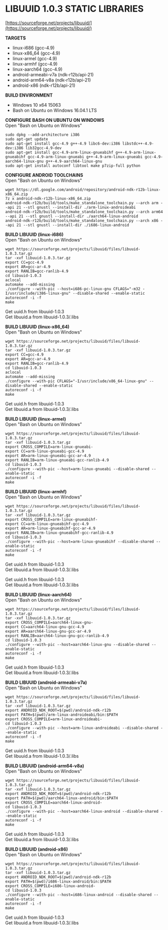 # LIBUUID 1.0.3 STATIC LIBRARIES   
[https://sourceforge.net/projects/libuuid/](https://sourceforge.net/projects/libuuid/)  

**TARGETS**   
* linux-i686 (gcc-4.9)   
* linux-x86_64 (gcc-4.9)   
* linux-armel (gcc-4.9)   
* linux-armhf (gcc-4.9)   
* linux-aarch64 (gcc-4.9)   
* android-armeabi-v7a (ndk-r12b/api-21)   
* android-arm64-v8a (ndk-r12b/api-21)   
* android-x86 (ndk-r12b/api-21)   
   
**BUILD ENVIRONMENT**  
* Windows 10 x64 15063   
* Bash on Ubuntu on Windows 16.04.1 LTS   

**CONFIGURE BASH ON UBUNTU ON WINDOWS**   
Open "Bash on Ubuntu on Windows"   
```
sudo dpkg --add-architecture i386
sudo apt-get update
sudo apt-get install gcc-4.9 g++-4.9 libc6-dev:i386 libstdc++-4.9-dev:i386 lib32gcc-4.9-dev 
sudo apt-get install gcc-4.9-arm-linux-gnueabihf g++-4.9-arm-linux-gnueabihf gcc-4.9-arm-linux-gnueabi g++-4.9-arm-linux-gnueabi gcc-4.9-aarch64-linux-gnu g++-4.9-aarch64-linux-gnu
sudo apt-get install autoconf libtool make p7zip-full python
```

**CONFIGURE ANDROID TOOLCHAINS**   
Open "Bash on Ubuntu on Windows"   
```
wget https://dl.google.com/android/repository/android-ndk-r12b-linux-x86_64.zip
7z x android-ndk-r12b-linux-x86_64.zip
android-ndk-r12b/build/tools/make_standalone_toolchain.py --arch arm --api 21 --stl gnustl --install-dir ./arm-linux-androideabi
android-ndk-r12b/build/tools/make_standalone_toolchain.py --arch arm64 --api 21 --stl gnustl --install-dir ./aarch64-linux-android
android-ndk-r12b/build/tools/make_standalone_toolchain.py --arch x86 --api 21 --stl gnustl --install-dir ./i686-linux-android
```
  
**BUILD LIBUUID (linux-i686)**   
Open "Bash on Ubuntu on Windows"   
```
wget https://sourceforge.net/projects/libuuid/files/libuuid-1.0.3.tar.gz
tar -xvf libuuid-1.0.3.tar.gz
export CC=gcc-4.9
export AR=gcc-ar-4.9
export RANLIB=gcc-ranlib-4.9
cd libuuid-1.0.3
aclocal
automake --add-missing
./configure --with-pic --host=i686-pc-linux-gnu CFLAGS="-m32 -I/usr/include/i386-linux-gnu" --disable-shared --enable-static
autoreconf -i -f
make
```
  
Get uuid.h from libuuid-1.0.3   
Get libuuid.a from libuuid-1.0.3/.libs   
   
**BUILD LIBUUID (linux-x86_64)**   
Open "Bash on Ubuntu on Windows"   
```
wget https://sourceforge.net/projects/libuuid/files/libuuid-1.0.3.tar.gz
tar -xvf libuuid-1.0.3.tar.gz
export CC=gcc-4.9
export AR=gcc-ar-4.9
export RANLIB=gcc-ranlib-4.9
cd libuuid-1.0.3
aclocal
automake --add-missing
./configure --with-pic CFLAGS="-I/usr/include/x86_64-linux-gnu" --disable-shared --enable-static
autoreconf -i -f
make
```
  
Get uuid.h from libuuid-1.0.3   
Get libuuid.a from libuuid-1.0.3/.libs   
   
**BUILD LIBUUID (linux-armel)**   
Open "Bash on Ubuntu on Windows"   
```
wget https://sourceforge.net/projects/libuuid/files/libuuid-1.0.3.tar.gz
tar -xvf libuuid-1.0.3.tar.gz
export CROSS_COMPILE=arm-linux-gnueabi-
export CC=arm-linux-gnueabi-gcc-4.9
export AR=arm-linux-gnueabi-gcc-ar-4.9
export RANLIB=arm-linux-gnueabi-gcc-ranlib-4.9
cd libuuid-1.0.3
./configure --with-pic --host=arm-linux-gnueabi --disable-shared --enable-static
autoreconf -i -f
make
```
     
**BUILD LIBUUID (linux-armhf)**   
Open "Bash on Ubuntu on Windows"   
```
wget https://sourceforge.net/projects/libuuid/files/libuuid-1.0.3.tar.gz
tar -xvf libuuid-1.0.3.tar.gz
export CROSS_COMPILE=arm-linux-gnueabihf-
export CC=arm-linux-gnueabihf-gcc-4.9
export AR=arm-linux-gnueabihf-gcc-ar-4.9
export RANLIB=arm-linux-gnueabihf-gcc-ranlib-4.9
cd libuuid-1.0.3
./configure --with-pic --host=arm-linux-gnueabihf --disable-shared --enable-static
autoreconf -i -f
make
```
     
Get uuid.h from libuuid-1.0.3   
Get libuuid.a from libuuid-1.0.3/.libs   
   
Get uuid.h from libuuid-1.0.3   
Get libuuid.a from libuuid-1.0.3/.libs   
   
**BUILD LIBUUID (linux-aarch64)**   
Open "Bash on Ubuntu on Windows"   
```
wget https://sourceforge.net/projects/libuuid/files/libuuid-1.0.3.tar.gz
tar -xvf libuuid-1.0.3.tar.gz
export CROSS_COMPILE=aarch64-linux-gnu-
export CC=aarch64-linux-gnu-gcc-4.9
export AR=aarch64-linux-gnu-gcc-ar-4.9
export RANLIB=aarch64-linux-gnu-gcc-ranlib-4.9
cd libuuid-1.0.3
./configure --with-pic --host=aarch64-linux-gnu --disable-shared --enable-static
autoreconf -i -f
make
```
     
Get uuid.h from libuuid-1.0.3   
Get libuuid.a from libuuid-1.0.3/.libs   
   
**BUILD LIBUUID (android-armeabi-v7a)**   
Open "Bash on Ubuntu on Windows"   
```
wget https://sourceforge.net/projects/libuuid/files/libuuid-1.0.3.tar.gz
tar -xvf libuuid-1.0.3.tar.gz
export ANDROID_NDK_ROOT=$(pwd)/android-ndk-r12b
export PATH=$(pwd)/arm-linux-androideabi/bin:$PATH
export CROSS_COMPILE=arm-linux-androideabi-
cd libuuid-1.0.3
./configure --with-pic --host=arm-linux-androideabi --disable-shared --enable-static
autoreconf -i -f
make
```
   
Get uuid.h from libuuid-1.0.3   
Get libuuid.a from libuuid-1.0.3/.libs   
   
**BUILD LIBUUID (android-arm64-v8a)**   
Open "Bash on Ubuntu on Windows"   
```
wget https://sourceforge.net/projects/libuuid/files/libuuid-1.0.3.tar.gz
tar -xvf libuuid-1.0.3.tar.gz
export ANDROID_NDK_ROOT=$(pwd)/android-ndk-r12b
export PATH=$(pwd)/aarch64-linux-android/bin:$PATH
export CROSS_COMPILE=aarch64-linux-android-
cd libuuid-1.0.3
./configure --with-pic --host=aarch64-linux-android --disable-shared --enable-static
autoreconf -i -f
make
```
   
Get uuid.h from libuuid-1.0.3   
Get libuuid.a from libuuid-1.0.3/.libs   
   
**BUILD LIBUUID (android-x86)**   
Open "Bash on Ubuntu on Windows"   
```
wget https://sourceforge.net/projects/libuuid/files/libuuid-1.0.3.tar.gz
tar -xvf libuuid-1.0.3.tar.gz
export ANDROID_NDK_ROOT=$(pwd)/android-ndk-r12b
export PATH=$(pwd)/i686-linux-android/bin:$PATH
export CROSS_COMPILE=i686-linux-android-
cd libuuid-1.0.3
./configure --with-pic --host=i686-linux-android --disable-shared --enable-static
autoreconf -i -f
make
```
   
Get uuid.h from libuuid-1.0.3   
Get libuuid.a from libuuid-1.0.3/.libs   
